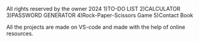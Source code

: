 All rights reserved by the owner 2024
1)TO-DO LIST
2)CALCULATOR
3)PASSWORD GENERATOR
4)Rock-Paper-Scissors Game
5)Contact Book

All the projects are made on VS-code and made with the help of online resources.
